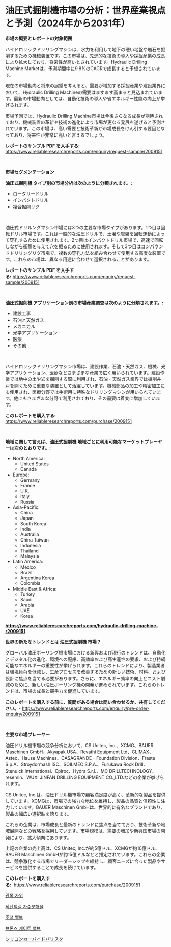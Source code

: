 <p><h1>油圧式掘削機市場の分析：世界産業視点と予測（2024年から2031年）</h1></p><p><strong>市場の概要とレポートの対象範囲</strong></p>
<p><p>ハイドロリックドリリングマシンは、水力を利用して地下の硬い地盤や岩石を掘削するための機械装置です。この市場は、先進的な技術の導入や採掘産業の成長により拡大しており、将来性が高いとされています。Hydraulic Drilling Machine Marketは、予測期間中に9.8%のCAGRで成長すると予想されています。</p><p>現在の市場動向と将来の展望を考えると、需要が増加する採掘産業や建設業界において、Hydraulic Drilling Machineの需要はますます高まると見込まれています。最新の市場動向としては、自動化技術の導入や省エネルギー性能の向上が挙げられます。</p><p>市場予測では、Hydraulic Drilling Machine市場は今後さらなる成長が期待されており、機械装置の革新や技術の進化により市場が更なる発展を遂げると予測されています。この市場は、高い需要と技術革新が市場成長をけん引する要因となっており、将来性が非常に高いと言えるでしょう。</p></p>
<p><strong>レポートのサンプル PDF を入手する:</strong> <a href="https://www.reliableresearchreports.com/enquiry/request-sample/2009151">https://www.reliableresearchreports.com/enquiry/request-sample/2009151</a></p>
<p>&nbsp;</p>
<p><strong>市場セグメンテーション</strong></p>
<p><strong>油圧式掘削機 タイプ別の市場分析は次のように分類されます。:</strong></p>
<p><ul><li>ロータリードリル</li><li>インパクトドリル</li><li>複合掘削リグ</li></ul></p>
<p>&nbsp;</p>
<p><p>油圧式ドリルングマシン市場には3つの主要な市場タイプがあります。1つ目は回転ドリル市場です。これは一般的な油圧ドリルで、土壌や岩盤を回転運動によって穿孔するために使用されます。2つ目はインパクトドリル市場で、高速で回転しながら衝撃を与えて穴を掘るために使用されます。そして3つ目はコンパウンドドリリングリグ市場で、複数の穿孔方法を組み合わせて使用する高度な装置です。これらの市場は、異なる用途に合わせて選択されることがあります。</p></p>
<p><strong>レポートのサンプル PDF を入手する:</strong>&nbsp;<a href="https://www.reliableresearchreports.com/enquiry/request-sample/2009151">https://www.reliableresearchreports.com/enquiry/request-sample/2009151</a></p>
<p>&nbsp;</p>
<p><strong> 油圧式掘削機 アプリケーション別の市場産業調査は次のように分類されます。:</strong></p>
<p><ul><li>建設工事</li><li>石油と天然ガス</li><li>メカニカル</li><li>光学アプリケーション</li><li>医療</li><li>その他</li></ul></p>
<p>&nbsp;</p>
<p><p>ハイドロリックドリリングマシン市場は、建設作業、石油・天然ガス、機械、光学アプリケーション、医療などさまざまな産業で広く用いられています。建設作業では地中の土や岩を掘削する際に利用され、石油・天然ガス業界では掘削井戸を開くために重要な装置として活躍しています。機械部品の加工や精密加工にも使用され、医療分野では手術用に特殊なドリリングマシンが用いられています。他にもさまざまな分野で利用されており、その需要は着実に増加しています。</p></p>
<p><strong>このレポートを購入する:</strong>&nbsp; <a href="https://www.reliableresearchreports.com/purchase/2009151">https://www.reliableresearchreports.com/purchase/2009151</a></p>
<p>&nbsp;</p>
<p><strong>地域に関して言えば、油圧式掘削機 地域ごとに利用可能なマーケットプレーヤーは次のとおりです。:</strong></p>
<p><ul>
    <li>
        North America:
        <ul>
            <li>United States</li>
            <li>Canada</li>
        </ul>
    </li>
    <li>
        Europe:
        <ul>
            <li>Germany</li>
            <li>France</li>
            <li>U.K.</li>
            <li>Italy</li>
            <li>Russia</li>
        </ul>
    </li>
    <li>
        Asia-Pacific:
        <ul>
            <li>China</li>
            <li>Japan</li>
            <li>South Korea</li>
            <li>India</li>
            <li>Australia</li>
            <li>China Taiwan</li>
            <li>Indonesia</li>
            <li>Thailand</li>
            <li>Malaysia</li>
        </ul>
    </li>
    <li>
        Latin America:
        <ul>
            <li>Mexico</li>
            <li>Brazil</li>
            <li>Argentina Korea</li>
            <li>Colombia</li>
        </ul>
    </li>
    <li>
        Middle East & Africa:
        <ul>
            <li>Turkey</li>
            <li>Saudi</li>
            <li>Arabia</li>
            <li>UAE</li>
            <li>Korea</li>
        </ul>
    </li>
    </ul></p>
<p><strong><a href="https://www.reliableresearchreports.com/hydraulic-drilling-machine-r2009151">https://www.reliableresearchreports.com/hydraulic-drilling-machine-r2009151</a></strong>&nbsp;</p>
<p><strong>世界の新たなトレンドとは 油圧式掘削機 市場？</strong></p>
<p><p>グローバル油圧ボーリング機市場における新興および現行のトレンドは、自動化とデジタル化の進化、環境への配慮、高効率および高生産性の要求、および持続可能なエネルギーの重要性が挙げられます。これらのトレンドにより、製造業者は環境負荷を低減し、生産プロセスを改善するための新しい技術、材料、および設計に焦点を当てる必要があります。さらに、エネルギー効率の向上とコスト削減のために、新しい油圧ボーリング機の開発が進められています。これらのトレンドは、市場の成長と競争力を促進しています。</p></p>
<p><strong>このレポートを購入する前に、質問がある場合は問い合わせるか、共有してください。</strong>- <a href="https://www.reliableresearchreports.com/enquiry/pre-order-enquiry/2009151">https://www.reliableresearchreports.com/enquiry/pre-order-enquiry/2009151</a></p>
<p>&nbsp;</p>
<p><strong>主要な市場プレーヤー</strong></p>
<p><p>油圧ドリル機市場の競争分析において、CS Unitec, Inc.、XCMG、BAUER Maschinen GmbH、Akyapak USA、Revathi Equipment Ltd、CLIMAX、Astec、Hause Machines、CASAGRANDE - Foundation Division、Fraste S.p.A、Stroydormash ISC、SOILMEC S.P.A.、Furukawa Rock Drill、Stenuick International、Epiroc、Hydra S.r.l.、MC DRILLTECHNOLOGY、resemin、WUXI JINFAN DRILLING EQUIPMENT CO.,LTD.などの企業が挙げられます。</p><p>CS Unitec, Inc.は、油圧ドリル機市場で顧客満足度が高く、革新的な製品を提供しています。XCMGは、市場での強力な地位を維持し、製品の品質と信頼性に注力しています。BAUER Maschinen GmbHは、世界的に有名なブランドであり、製品の幅広い選択肢を誇ります。</p><p>これらの企業は、市場成長と最新のトレンドに焦点を当てており、技術革新や地域展開などの戦略を採用しています。市場規模は、需要の増加や新興国市場の開発により、拡大傾向にあります。</p><p>上記の企業の売上高は、CS Unitec, Inc.が約5億ドル、XCMGが約10億ドル、BAUER Maschinen GmbHが約15億ドルなどと推定されています。これらの企業は、競争激化する市場でリーダーシップを維持し、顧客ニーズに合った製品やサービスを提供することで成長を続けています。</p></p>
<p><strong>このレポートを購入する:</strong>&nbsp;&nbsp;<a href="https://www.reliableresearchreports.com/purchase/2009151">https://www.reliableresearchreports.com/purchase/2009151</a></p>
<p><p><a href="https://medium.com/@constantinvon/%EC%88%98%EC%84%A0%EA%B8%B0-%EC%8B%9C%EC%9E%A5-%EC%A1%B0%EC%82%AC-%EB%B3%B4%EA%B3%A0%EC%84%9C-%EC%97%AD%EC%82%AC-%EB%B0%8F-2024%EB%85%84%EB%B6%80%ED%84%B0-2031%EB%85%84%EA%B9%8C%EC%A7%80%EC%9D%98-%EC%98%88%EC%B8%A1-7a9b30e57060">관목 가위</a></p><p><a href="https://medium.com/@jerrodhilll68/%EC%84%B8%EB%A0%88%EB%B8%8C%EB%A1%9C%ED%94%84%EB%A1%9C%ED%85%8C%EC%9D%B8-%EA%B0%80%EC%88%98%EB%B6%84%ED%95%B4-%EC%8B%9C%EC%9E%A5-%EC%9C%A0%ED%98%95-%EC%9D%91%EC%9A%A9-%EB%B0%8F-%EC%A7%80%EB%A6%AC%EC%97%90-%EB%8C%80%ED%95%9C-%ED%8F%AC%EA%B4%84%EC%A0%81-%ED%8F%89%EA%B0%80-eb547bcdbfd3">뇌단백질 가수분해물</a></p><p><a href="https://github.com/vsoq0zknh59/Market-Research-Report-List-2/blob/main/474179051590.md">주철 밸브</a></p><p><a href="https://github.com/Tristiarton768456/Market-Research-Report-List-1/blob/main/388034351591.md">브론즈 게이트 밸브</a></p><p><a href="https://github.com/RudyBoyer2017/Market-Research-Report-List-1/blob/main/561727554554.md">シリコンカーバイドバリスタ</a></p></p>